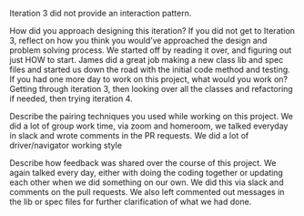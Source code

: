 Iteration 3 did not provide an interaction pattern.

How did you approach designing this iteration? If you did not get to Iteration 3, reflect on how you think you would’ve approached the design and problem solving process.
    We started off by reading it over, and figuring out just HOW to start. James did a great job making a new class lib and spec files and started us down the road with the initial code method and testing.
If you had one more day to work on this project, what would you work on?
    Getting through iteration 3, then looking over all the classes and refactoring if needed,
    then trying iteration 4.

Describe the pairing techniques you used while working on this project. 
    We did a lot of group work time, via zoom and homeroom, we talked everyday in slack and wrote comments in the PR requests. We did a lot of driver/navigator working style

Describe how feedback was shared over the course of this project. 
    We again talked every day, either with doing the coding together or updating each other when we did something on our own. We did this via slack and comments on the pull requests. We also left commented out messages in the lib or spec files for further clarification of what we had done.